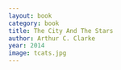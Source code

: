 ```yaml
---
layout: book
category: book
title: The City And The Stars
author: Arthur C. Clarke
year: 2014
image: tcats.jpg
---
```

